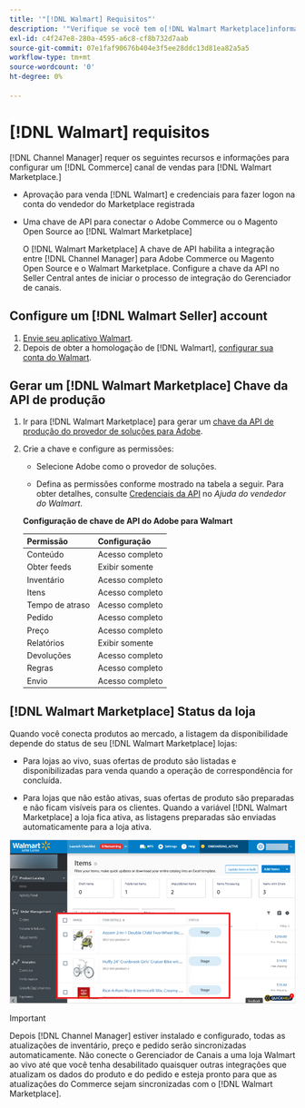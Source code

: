 ```yaml
---
title: '"[!DNL Walmart] Requisitos"'
description: '"Verifique se você tem o[!DNL Walmart Marketplace]informações e recursos para integrar com o Gerenciador de canais."'
exl-id: c4f247e8-280a-4595-a6c8-cf8b732d7aab
source-git-commit: 07e1faf90676b404e3f5ee28ddc13d81ea82a5a5
workflow-type: tm+mt
source-wordcount: '0'
ht-degree: 0%

---
```


# [!DNL Walmart] requisitos

[!DNL Channel Manager] requer os seguintes recursos e informações para configurar um [!DNL Commerce] canal de vendas para [!DNL Walmart Marketplace.]

* Aprovação para venda [!DNL Walmart] e credenciais para fazer logon na conta do vendedor do Marketplace registrada

* Uma chave de API para conectar o Adobe Commerce ou o Magento Open Source ao [!DNL Walmart Marketplace]

   O [!DNL Walmart Marketplace] A chave de API habilita a integração entre [!DNL Channel Manager] para Adobe Commerce ou Magento Open Source e o Walmart Marketplace. Configure a chave da API no Seller Central antes de iniciar o processo de integração do Gerenciador de canais.

## Configure um [!DNL Walmart Seller] account

1. [Envie seu aplicativo Walmart](https://marketplace-apply.walmart.com/apply?id=0014M00001zivMpQAI).
1. Depois de obter a homologação de [!DNL Walmart], [configurar sua conta do Walmart](https://sellerhelp.walmart.com/seller/s/guide?article=000008219).

## Gerar um [!DNL Walmart Marketplace] Chave da API de produção

1. Ir para [!DNL Walmart Marketplace] para gerar um [chave da API de produção do provedor de soluções para Adobe](https://developer.walmart.com/#preloginModal?redirectUri=https%3A%2F%2Fdeveloper.walmart.com%2Faccount%2FgenerateKey).

1. Crie a chave e configure as permissões:

   * Selecione Adobe como o provedor de soluções.

   * Defina as permissões conforme mostrado na tabela a seguir. Para obter detalhes, consulte [Credenciais da API](https://sellerhelp.walmart.com/seller/s/guide?article=000006422) no _Ajuda do vendedor do Walmart_.

   **Configuração de chave de API do Adobe para Walmart**

   | **Permissão** | **Configuração** |
   |----------------|-------------|
   | Conteúdo | Acesso completo |
   | Obter feeds | Exibir somente |
   | Inventário | Acesso completo |
   | Itens | Acesso completo |
   | Tempo de atraso | Acesso completo |
   | Pedido | Acesso completo |
   | Preço | Acesso completo |
   | Relatórios | Exibir somente |
   | Devoluções | Acesso completo |
   | Regras | Acesso completo |
   | Envio | Acesso completo |

## [!DNL Walmart Marketplace] Status da loja

Quando você conecta produtos ao mercado, a listagem da disponibilidade depende do status de seu [!DNL Walmart Marketplace] lojas:

* Para lojas ao vivo, suas ofertas de produto são listadas e disponibilizadas para venda quando a operação de correspondência for concluída.

* Para lojas que não estão ativas, suas ofertas de produto são preparadas e não ficam visíveis para os clientes. Quando a variável [!DNL Walmart Marketplace] a loja fica ativa, as listagens preparadas são enviadas automaticamente para a loja ativa.

![[!DNL Walmart Seller Central] produtos preparados](assets/walmart-seller-central-staged.png)

>[!IMPORTANT]
>
>Depois [!DNL Channel Manager] estiver instalado e configurado, todas as atualizações de inventário, preço e pedido serão sincronizadas automaticamente. Não conecte o Gerenciador de Canais a uma loja Walmart ao vivo até que você tenha desabilitado quaisquer outras integrações que atualizam os dados do produto e do pedido e esteja pronto para que as atualizações do Commerce sejam sincronizadas com o [!DNL Walmart Marketplace].

